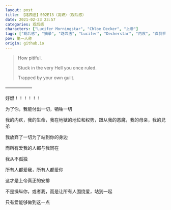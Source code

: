```yaml
---
layout: post
title: 【路西法】S02E13（高燃）（观后感）
date: 2021-02-23 23:57
categories: 观后感
characters: ["Lucifer Morningstar", "Chloe Decker", "上帝"]
tags: ["观后感", "摘录", "路西法", "Lucifer", "Deckerstar", "内疚", "自我牺牲", "爱情"]
pov: 第一人称
origin: github.io
---
```


> How pitiful.
> 
> Stuck in the very Hell you once ruled.
> 
> Trapped by your own guilt.

——————

好燃！！！！！！

为了你，我能付出一切，牺牲一切

我的内疚，我的生命，我在地狱的地位和权势，跟从我的恶魔，我的母亲，我的兄弟

我放弃了一切为了站到你的身边

而所有爱我的人都与我同在

我从不孤独

所有人都爱我，所有人都爱你

这才是上帝真正的安排

不是操纵你，或者我，而是让所有人围绕爱，站到一起

只有爱能够做到这一点
